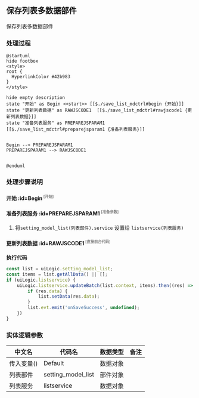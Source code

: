 ## 保存列表多数据部件 <!-- {docsify-ignore-all} -->

   保存列表多数据部件

### 处理过程

```plantuml
@startuml
hide footbox
<style>
root {
  HyperlinkColor #42b983
}
</style>

hide empty description
state "开始" as Begin <<start>> [[$./save_list_mdctrl#begin {开始}]]
state "更新列表数据" as RAWJSCODE1  [[$./save_list_mdctrl#rawjscode1 {更新列表数据}]]
state "准备列表服务" as PREPAREJSPARAM1  [[$./save_list_mdctrl#preparejsparam1 {准备列表服务}]]


Begin --> PREPAREJSPARAM1
PREPAREJSPARAM1 --> RAWJSCODE1


@enduml
```


### 处理步骤说明

#### 开始 :id=Begin<sup class="footnote-symbol"> <font color=gray size=1>[开始]</font></sup>




#### 准备列表服务 :id=PREPAREJSPARAM1<sup class="footnote-symbol"> <font color=gray size=1>[准备参数]</font></sup>



1. 将`setting_model_list(列表部件).service` 设置给  `listservice(列表服务)`

#### 更新列表数据 :id=RAWJSCODE1<sup class="footnote-symbol"> <font color=gray size=1>[直接前台代码]</font></sup>



<p class="panel-title"><b>执行代码</b></p>

```javascript
const list = uiLogic.setting_model_list;
const items = list.getAllData() || [];
if (uiLogic.listservice) {
    uiLogic.listservice.updateBatch(list.context, items).then((res) => {
        if (res.data) {
            list.setData(res.data);
        }
        list.evt.emit('onSaveSuccess', undefined);
    })
}
```



### 实体逻辑参数

|    中文名   |    代码名    |  数据类型      |备注 |
| --------| --------| --------  | --------   |
|传入变量(<i class="fa fa-check"/></i>)|Default|数据对象||
|列表部件|setting_model_list|部件对象||
|列表服务|listservice|数据对象||
